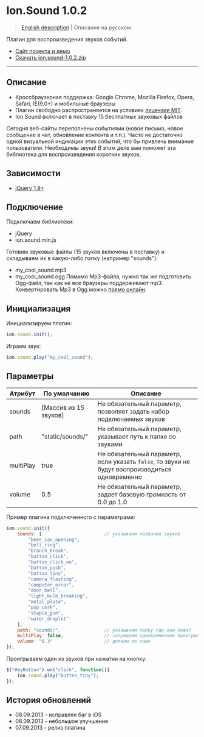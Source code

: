 # Ion.Sound 1.0.2

> <a href="readme.md">English description</a> | Описание на русском

Плагин для воспроизведения звуков событий.
* <a href="http://ionden.com/a/plugins/ion.sound/index.html">Сайт проекта и демо</a>
* <a href="http://ionden.com/a/plugins/ion.sound/ion.sound-1.0.2.zip">Скачать ion.sound-1.0.2.zip</a>

***

## Описание
* Кроссбраузерная поддержка: Google Chrome, Mozilla Firefox, Opera, Safari, IE(9.0+) и мобильные браузеры
* Плагин свободно распространяется на условиях <a href="http://ionden.com/a/plugins/licence.html" target="_blank">лицензии MIT</a>.
* Ion.Sound включает в поставку 15 бесплатных звуковых файлов

Сегодня веб-сайты переполнены событиями (новое письмо, новое сообщение в чат, обновление контента и т.п.). Часто не достаточно одной визуальной индикации этих событий, что бы привлечь внимание пользователя. Необходимы звуки! В этом деле вам поможет эта библиотека для воспроизведения коротких звуков.


## Зависимости
* <a href="http://jquery.com/" target="_blank">jQuery 1.9+</a>


## Подключение
Подключаем библиотеки:
* jQuery
* ion.sound.min.js

Готовим звуковые файлы (15 звуков включены в поставку) и складываем их в какую-либо папку (например "sounds"):
* my_cool_sound.mp3
* my_cool_sound.ogg
Помимо Mp3-файла, нужно так же подготовить Ogg-файл, так как не все браузеры поддерживают mp3. Конвертировать Mp3 в Ogg можно <a href="http://media.io/" target="_blank">прямо онлайн</a>.


## Инициализация
Инициализируем плагин:
```javascript
ion.sound.init();
```

Играем звук:
```javascript
ion.sound.play("my_cool_sound");
```

## Параметры
<table class="options">
    <thead>
        <tr>
            <th>Атрибут</th>
            <th>По умолчанию</th>
            <th>Описание</th>
        </tr>
    </thead>
    <tbody>
        <tr>
            <td>sounds</td>
            <td>[Массив из 15 звуков]</td>
            <td>Не обязательный параметр, позволяет задать набор подключаемых звуков</td>
        </tr>
        <tr>
            <td>path</td>
            <td>"static/sounds/"</td>
            <td>Не обязательный параметр, указывает путь к папке со звуками</td>
        </tr>
        <tr>
            <td>multiPlay</td>
            <td>true</td>
            <td>Не обязательный параметр, если указать <code>false</code>, то звуки не будут воспроизводиться одновременно</td>
        </tr>
        <tr>
            <td>volume</td>
            <td>0.5</td>
            <td>Не обязательный параметр, задает базовую громкость от 0.0 до 1.0</td>
        </tr>
    </tbody>
</table>

Пример плагина подключенного с параметрами:
```javascript
ion.sound.init({
    sounds: [                       // указываем названия звуков
        "beer_can_opening",
        "bell_ring",
        "branch_break",
        "button_click",
        "button_click_on",
        "button_push",
        "button_tiny",
        "camera_flashing",
        "computer_error",
        "door_bell",
        "light_bulb_breaking",
        "metal_plate",
        "pop_cork",
        "staple_gun",
        "water_droplet"
    ],
    path: "sounds/",                // указываем папку где они лежат
    multiPlay: false,               // запрещаем одновременное проигрывание
    volume: "0.3"                   // делаем по тише
});
```

Проигрываем один из звуков при нажатии на кнопку:
```javascript
$("#myButton").on("click", function(){
    ion.sound.play("button_tiny");
});
```


## История обновлений
* 08.09.2013 - исправлен баг в iOS
* 08.09.2013 - небольшое улучшение
* 07.09.2013 - релиз плагина